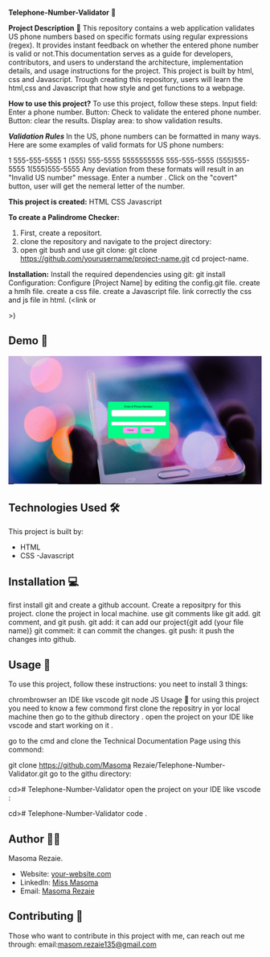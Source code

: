 **Telephone-Number-Validator** 🚀

**Project Description** 📝
This repository contains a web application validates US phone numbers based on specific formats using regular expressions (regex). It provides instant feedback on whether the entered phone number is valid or not.This documentation serves as a guide for developers, contributors, and users to understand the architecture, implementation details, and usage instructions for the project. This project is built by html, css and Javascript. Trough creating this repository, users will learn the html,css and Javascript that how style and get functions to a webpage.

**How to use this project?**
To use this project, follow these steps.
Input field: Enter a phone number.
Button: Check to validate the entered phone number.
Button: clear the results.
Display area:  to show validation results.

***Validation Rules***
In the US, phone numbers can be formatted in many ways. Here are some examples of valid formats for US phone numbers:

1 555-555-5555
1 (555) 555-5555
5555555555
555-555-5555
(555)555-5555
1(555)555-5555
Any deviation from these formats will result in an "Invalid US number" message.
Enter  a number .
Click on the "covert" button, user will get the nemeral letter of the number.

**This project is created:**
HTML
CSS
Javascript

**To create a Palindrome Checker:**
1. First,  create a repositort.
2. clone the repository and navigate to the project directory:
3. open git bush and use git clone: 
git clone https://github.com/yourusername/project-name.git
   cd project-name.

**Installation:**
Install the required dependencies using git:
git install
Configuration: Configure [Project Name] by editing the config.git file.
create a hmlh file.
create a css file.
create a Javascript file.
link correctly the css and js file in html. (<link<link rel="stylesheet" href="./styles.css"> or <script src="./script.js"></script>
</head>>)

## Demo 📸
![Project Demo](./Capture.PNG)


## Technologies Used 🛠️
This project is built by:
- HTML
- CSS
-Javascript

## Installation 💻
first install git and create a github account.
Create a repositpry for this project.
clone the project in local machine.
use git comments like git add. git comment, and git push.
git add: it can add our project{git add (your file name)}
git commeit: it can commit the changes.
git push: it push the changes into github.

## Usage 🎯

To use this project, follow these instructions:
you neet to install 3 things:

chrombrowser
an IDE like vscode
git
node JS
Usage 🎯
for using this project you need to know a few commond first clone the repositry in yor local machine then go to the github directory . open the project on your IDE like vscode and start working on it .

go to the cmd and clone the Technical Documentation Page using this commond:

git clone https://github.com/Masoma Rezaie/Telephone-Number-Validator.git 
go to the githu directory:

cd># Telephone-Number-Validator
open the project on your IDE like vscode :

cd># Telephone-Number-Validator code .

## Author 👩‍💻

Masoma Rezaie.

- Website: [your-website.com](https://github.com/MasomRezaie/Personal-Portfolio-Page/tree/personal-portfolio-page)
- LinkedIn: [Miss Masoma](https://www.linkedin.com/in/miss-masoma-99b85522a?utm_source=share&utm_campaign=share_via&utm_content=profile&utm_medium=android_app)
- Email: [Masoma Rezaie](masom.rezaie135@gmail.com)

## Contributing 🤝

Those who want to contribute in this project with me, can reach out me through:
email:masom.rezaie135@gmail.com
